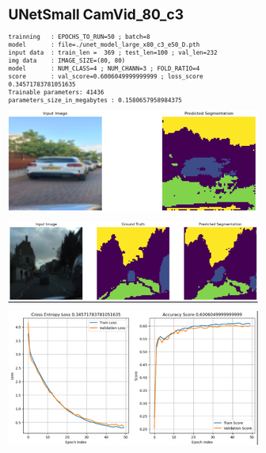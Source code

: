 #  UNetSmall CamVid_80_c3 

```
trainning   : EPOCHS_TO_RUN=50 ; batch=8
model       : file=./unet_model_large_x80_c3_e50_D.pth
input data  : train_len =  369 ; test_len=100 ; val_len=232 
img data    : IMAGE_SIZE=(80, 80)
model       : NUM_CLASS=4 ; NUM_CHANN=3 ; FOLD_RATIO=4
score       : val_score=0.6006049999999999 ; loss_score 0.34571783781051635
Trainable parameters: 41436
parameters_size_in_megabytes : 0.1580657958984375

```


![alt text](image.png)

![alt text](image-1.png)

![alt text](image-2.png)